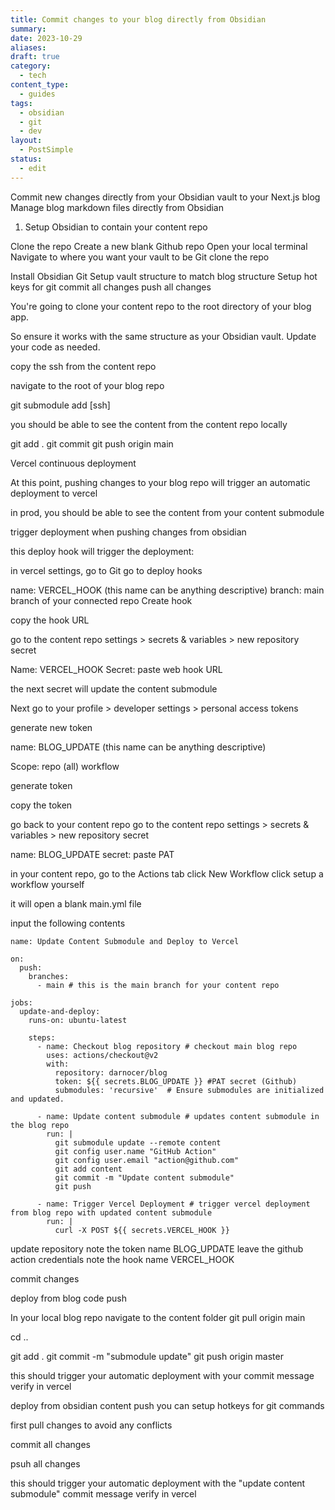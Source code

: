 ```yaml
---
title: Commit changes to your blog directly from Obsidian
summary: 
date: 2023-10-29
aliases: 
draft: true
category:
  - tech
content_type:
  - guides
tags:
  - obsidian
  - git
  - dev
layout:
  - PostSimple
status:
  - edit
---
```



Commit new changes directly from your Obsidian vault to your Next.js blog
Manage blog markdown files directly from Obsidian


1. Setup Obsidian to contain your content repo

Clone the repo 
Create a new blank Github repo
Open your local terminal
Navigate to where you want your vault to be
Git clone the repo

Install Obsidian Git
Setup vault structure to match blog structure
Setup hot keys for git 
commit all changes
push all changes

You're going to clone your content repo to the root directory of your blog app. 

So ensure it works with the same structure as your Obsidian vault. Update your code as needed. 

copy the ssh from the content repo

navigate to the root of your blog repo 

git submodule add [ssh]

you should be able to see the content from the content repo locally 


git add . 
git commit 
git push origin main

Vercel continuous  deployment 

At this point, pushing changes to your blog repo will trigger an automatic deployment to vercel

in prod, you should be able to see the content from your content submodule

trigger deployment when pushing changes from obsidian

this deploy hook will trigger the deployment: 

in vercel settings, go to Git
go to deploy hooks

name: VERCEL_HOOK (this name can be anything descriptive)
branch: main branch of your connected repo
Create hook

copy the hook URL

go to the content repo settings > secrets & variables > new repository secret

Name: VERCEL_HOOK
Secret: paste web hook URL 

the next secret will update the content submodule 

Next go to your profile > developer settings > personal access tokens

generate new token

name: BLOG_UPDATE (this name can be anything descriptive)

Scope: 
repo (all)
workflow


generate token

copy the token 

go back to your content repo
go to the content repo settings > secrets & variables > new repository secret

name: BLOG_UPDATE
secret: paste PAT 


in your content repo, go to the Actions tab
click New Workflow
click setup a workflow yourself

it will open a blank main.yml file

input the following contents

```
name: Update Content Submodule and Deploy to Vercel

on:
  push:
    branches:
      - main # this is the main branch for your content repo 

jobs:
  update-and-deploy:
    runs-on: ubuntu-latest

    steps:
      - name: Checkout blog repository # checkout main blog repo
        uses: actions/checkout@v2
        with:
          repository: darnocer/blog
          token: ${{ secrets.BLOG_UPDATE }} #PAT secret (Github)
          submodules: 'recursive'  # Ensure submodules are initialized and updated.

      - name: Update content submodule # updates content submodule in the blog repo
        run: |
          git submodule update --remote content
          git config user.name "GitHub Action"
          git config user.email "action@github.com"
          git add content
          git commit -m "Update content submodule"
          git push

      - name: Trigger Vercel Deployment # trigger vercel deployment from blog repo with updated content submodule
        run: |
          curl -X POST ${{ secrets.VERCEL_HOOK }}
```


update repository
note the token name BLOG_UPDATE
leave the github action credentials
note the hook name VERCEL_HOOK


commit changes


deploy from blog code push 

In your local blog repo navigate to the content folder
git pull origin main

cd ..

git add . 
git commit -m "submodule update"
git push origin master

this should trigger your automatic deployment with your commit message 
verify in vercel 


deploy from obsidian content push 
you can setup hotkeys for git commands

first pull changes to avoid any conflicts

commit all changes 

psuh all changes 

this should trigger your automatic deployment with the "update content submodule" commit message
verify in vercel
